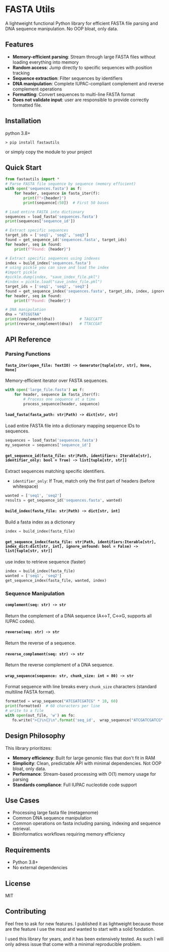 # FASTA Utils

A lightweight functional Python library for efficient FASTA file parsing and DNA sequence manipulation. No OOP bloat, only data.

## Features

- **Memory-efficient parsing**: Stream through large FASTA files without loading everything into memory
- **Random access**: Jump directly to specific sequences with position tracking
- **Sequence extraction**: Filter sequences by identifiers
- **DNA manipulation**: Complete IUPAC-compliant complement and reverse complement operations
- **Formatting**: Convert sequences to multi-line FASTA format
- **Does not validate input**: user are responsible to provide correctly formatted file.
## Installation
python 3.8+
```
> pip install fastautils
```
or simply copy the module to your project

## Quick Start

```python
from fastautils import *
# Parse FASTA file sequence by sequence (memory efficient)
with open('sequences.fasta') as f:
    for header, sequence in fasta_iter(f):
        print(f">{header}")
        print(sequence[:50])  # First 50 bases

# Load entire FASTA into dictionary
sequences = load_fasta('sequences.fasta')
print(sequences['sequence_id'])

# Extract specific sequences
target_ids = ['seq1', 'seq2', 'seq3']
found = get_sequence_id('sequences.fasta', target_ids)
for header, seq in found:
    print(f"Found: {header}")

# Extract specific sequences using indexes
index = build_index('sequences.fasta')
# using pickle you can save and load the index
#import pickle
#pickle.dump(index, "save_index_file.pkl")
#index = pickle.load("save_index_file.pkl")
target_ids = ['seq1', 'seq2', 'seq3']
found = get_sequence_index('sequences.fasta', target_ids, index, ignore_unfound=True)
for header, seq in found:
    print(f"Found: {header}")

# DNA manipulation
dna = "ATCGGTAA"
print(complement(dna))           # TAGCCATT
print(reverse_complement(dna))   # TTACCGAT
```

## API Reference

### Parsing Functions

#### `fasta_iter(open_file: TextIO) -> Generator[tuple[str, str], None, None]`

Memory-efficient iterator over FASTA sequences.

```python
with open('large_file.fasta') as f:
    for header, sequence in fasta_iter(f):
        # Process one sequence at a time
        process_sequence(header, sequence)
```

#### `load_fasta(fasta_path: str|Path) -> dict[str, str]`

Load entire FASTA file into a dictionary mapping sequence IDs to sequences.

```python
sequences = load_fasta('sequences.fasta')
my_sequence = sequences['sequence_id']
```

#### `get_sequence_id(fasta_file: str|Path, identifiers: Iterable[str], identifier_only: bool = True) -> list[tuple[str, str]]`

Extract sequences matching specific identifiers.

- `identifier_only`: If True, match only the first part of headers (before whitespace)

```python
wanted = ['seq1', 'seq2']
results = get_sequence_id('sequences.fasta', wanted)
```

#### `build_index(fasta_file: str|Path) -> dict[str, int]`

Build a fasta index as a dictionary


```python
index = build_index(fasta_file)
```

#### `get_sequence_index(fasta_file: str|Path, identifiers:Iterable[str], index_dict:dict[str, int], ignore_unfound: bool = False) -> list[tuple[str, str]]`

use index to retrieve sequence (faster)


```python
index = build_index(fasta_file)
wanted = ['seq1', 'seq2']
get_sequence_index(fasta_file, wanted, index)
```

### Sequence Manipulation

#### `complement(seq: str) -> str`
Return the complement of a DNA sequence (A↔T, C↔G, supports all IUPAC codes).

#### `reverse(seq: str) -> str`
Return the reverse of a sequence.

#### `reverse_complement(seq: str) -> str`
Return the reverse complement of a DNA sequence.

#### `wrap_sequence(sequence: str, chunk_size: int = 80) -> str`
Format sequence with line breaks every `chunk_size` characters (standard multiline FASTA format).

```python
formatted = wrap_sequence("ATCGATCGATCG" * 10, 60)
print(formatted)  # 60 characters per line
# write to a file
with open(out_file, 'w') as fo:
   fo.write(">{}\n{}\n".format('seq_id',  wrap_sequence("ATCGATCGATCG" * 10, 80)))
```

## Design Philosophy

This library prioritizes:

- **Memory efficiency**: Built for large genomic files that don't fit in RAM
- **Simplicity**: Clean, predictable API with minimal dependencies. Not OOP bloat, only data.
- **Performance**: Stream-based processing with O(1) memory usage for parsing
- **Standards compliance**: Full IUPAC nucleotide code support

## Use Cases

- Processing large fasta file (metagenome)
- Common DNA sequence manipulation
- Common operations on fasta including parsing, indexing and sequence retrieval.
- Bioinformatics workflows requiring memory efficiency

## Requirements

- Python 3.8+
- No external dependencies

## License
MIT

## Contributing
Feel free to ask for new features. I published it as lightweight because those are the feature I use the most and wanted to start with a solid fondation.

I used this library for years, and it has been extensively tested. As such I will only adress issue that come with a minimal reproducible problem.
